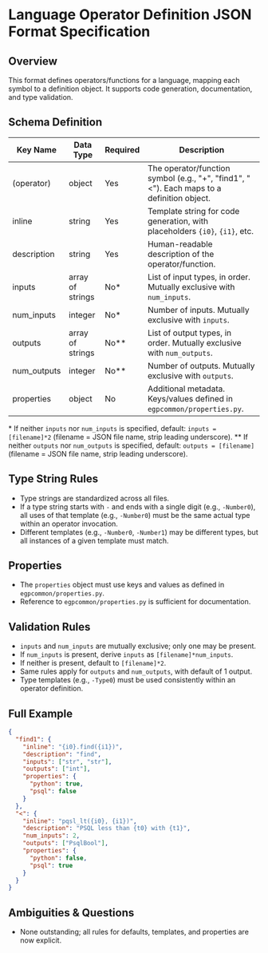 # Language Operator Definition JSON Format Specification

## Overview

This format defines operators/functions for a language, mapping each symbol to a definition object. It supports code generation, documentation, and type validation.

## Schema Definition

| Key Name      | Data Type         | Required | Description                                                                                   |
|---------------|-------------------|----------|-----------------------------------------------------------------------------------------------|
| (operator)    | object            | Yes      | The operator/function symbol (e.g., "+", "find1", "<"). Each maps to a definition object.     |
| inline        | string            | Yes      | Template string for code generation, with placeholders `{i0}`, `{i1}`, etc.                   |
| description   | string            | Yes      | Human-readable description of the operator/function.                                          |
| inputs        | array of strings  | No*      | List of input types, in order. Mutually exclusive with `num_inputs`.                          |
| num_inputs    | integer           | No*      | Number of inputs. Mutually exclusive with `inputs`.                                           |
| outputs       | array of strings  | No**     | List of output types, in order. Mutually exclusive with `num_outputs`.                        |
| num_outputs   | integer           | No**     | Number of outputs. Mutually exclusive with `outputs`.                                         |
| properties    | object            | No       | Additional metadata. Keys/values defined in `egpcommon/properties.py`.                        |

\* If neither `inputs` nor `num_inputs` is specified, default: `inputs = [filename]*2` (filename = JSON file name, strip leading underscore).
** If neither `outputs` nor `num_outputs` is specified, default: `outputs = [filename]` (filename = JSON file name, strip leading underscore).

## Type String Rules

- Type strings are standardized across all files.
- If a type string starts with `-` and ends with a single digit (e.g., `-Number0`), all uses of that template (e.g., `-Number0`) must be the same actual type within an operator invocation.
- Different templates (e.g., `-Number0`, `-Number1`) may be different types, but all instances of a given template must match.

## Properties

- The `properties` object must use keys and values as defined in `egpcommon/properties.py`.
- Reference to `egpcommon/properties.py` is sufficient for documentation.

## Validation Rules

- `inputs` and `num_inputs` are mutually exclusive; only one may be present.
- If `num_inputs` is present, derive `inputs` as `[filename]*num_inputs`.
- If neither is present, default to `[filename]*2`.
- Same rules apply for `outputs` and `num_outputs`, with default of 1 output.
- Type templates (e.g., `-Type0`) must be used consistently within an operator definition.

## Full Example

```json
{
  "find1": {
    "inline": "{i0}.find({i1})",
    "description": "find",
    "inputs": ["str", "str"],
    "outputs": ["int"],
    "properties": {
      "python": true,
      "psql": false
    }
  },
  "<": {
    "inline": "pqsl_lt({i0}, {i1})",
    "description": "PSQL less than {t0} with {t1}",
    "num_inputs": 2,
    "outputs": ["PsqlBool"],
    "properties": {
      "python": false,
      "psql": true
    }
  }
}
```

## Ambiguities & Questions

- None outstanding; all rules for defaults, templates, and properties are now explicit.
